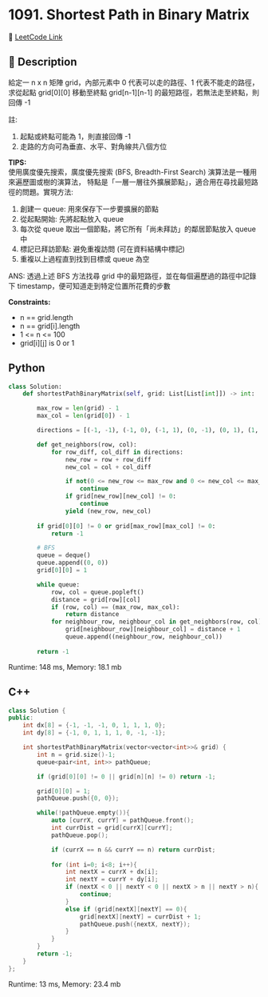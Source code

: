 # 1091. Shortest Path in Binary Matrix

🔗 [LeetCode Link](https://leetcode.com/problems/shortest-path-in-binary-matrix/)

## :beginner: Description

給定一 n x n 矩陣 grid，內部元素中 0 代表可以走的路徑、1 代表不能走的路徑，
求從起點 grid[0][0] 移動至終點 grid[n-1][n-1] 的最短路徑，若無法走至終點，則回傳 -1

註: 
1. 起點或終點可能為 1，則直接回傳 -1
2. 走路的方向可為垂直、水平、對角線共八個方位

**TIPS:**  
使用廣度優先搜索，廣度優先搜索 (BFS, Breadth-First Search) 演算法是一種用來遍歷圖或樹的演算法，
特點是「一層一層往外擴展節點」，適合用在尋找最短路徑的問題。實現方法:
1. 創建一 queue: 用來保存下一步要擴展的節點
2. 從起點開始: 先將起點放入 queue
3. 每次從 queue 取出一個節點，將它所有「尚未拜訪」的鄰居節點放入 queue 中
4. 標記已拜訪節點: 避免重複訪問 (可在資料結構中標記)
5. 重複以上過程直到找到目標或 queue 為空

ANS: 透過上述 BFS 方法找尋 grid 中的最短路徑，並在每個遍歷過的路徑中記錄下 timestamp，便可知道走到特定位置所花費的步數

**Constraints:**

* n == grid.length
* n == grid[i].length
* 1 <= n <= 100
* grid[i][j] is 0 or 1

## Python 

```python 
class Solution:
    def shortestPathBinaryMatrix(self, grid: List[List[int]]) -> int:

        max_row = len(grid) - 1
        max_col = len(grid[0]) - 1

        directions = [(-1, -1), (-1, 0), (-1, 1), (0, -1), (0, 1), (1, -1), (1, 0), (1, 1)]

        def get_neighbors(row, col):
            for row_diff, col_diff in directions:
                new_row = row + row_diff
                new_col = col + col_diff

                if not(0 <= new_row <= max_row and 0 <= new_col <= max_col):
                    continue
                if grid[new_row][new_col] != 0:
                    continue
                yield (new_row, new_col)
        
        if grid[0][0] != 0 or grid[max_row][max_col] != 0:
            return -1

        # BFS
        queue = deque()
        queue.append((0, 0))
        grid[0][0] = 1 

        while queue:
            row, col = queue.popleft()
            distance = grid[row][col]
            if (row, col) == (max_row, max_col):
                return distance
            for neighbour_row, neighbour_col in get_neighbors(row, col):
                grid[neighbour_row][neighbour_col] = distance + 1
                queue.append((neighbour_row, neighbour_col))
        
        return -1
```
Runtime: 148 ms, Memory: 18.1 mb

## C++

```c++
class Solution {
public:
    int dx[8] = {-1, -1, -1, 0, 1, 1, 1, 0};
    int dy[8] = {-1, 0, 1, 1, 1, 0, -1, -1};

    int shortestPathBinaryMatrix(vector<vector<int>>& grid) {
        int n = grid.size()-1;
        queue<pair<int, int>> pathQueue;

        if (grid[0][0] != 0 || grid[n][n] != 0) return -1;

        grid[0][0] = 1;
        pathQueue.push({0, 0});

        while(!pathQueue.empty()){
            auto [currX, currY] = pathQueue.front();
            int currDist = grid[currX][currY];
            pathQueue.pop();

            if (currX == n && currY == n) return currDist;
            
            for (int i=0; i<8; i++){
                int nextX = currX + dx[i];
                int nextY = currY + dy[i];
                if (nextX < 0 || nextY < 0 || nextX > n || nextY > n){
                    continue;
                }
                else if (grid[nextX][nextY] == 0){
                    grid[nextX][nextY] = currDist + 1;
                    pathQueue.push({nextX, nextY});
                }
            }
        }
        return -1;
    }
};
```
Runtime: 13 ms, Memory: 23.4 mb
